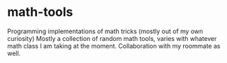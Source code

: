 # math-tools
Programming implementations of math tricks (mostly out of my own curiosity)
Mostly a collection of random math tools, varies with whatever math class I am taking at the moment.
Collaboration with my roommate as well.
